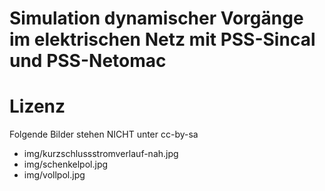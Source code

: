 # Simulation dynamischer Vorgänge im elektrischen Netz mit PSS-Sincal und PSS-Netomac

# Lizenz
Folgende Bilder stehen NICHT unter cc-by-sa
*  img/kurzschlussstromverlauf-nah.jpg
*  img/schenkelpol.jpg
*  img/vollpol.jpg
